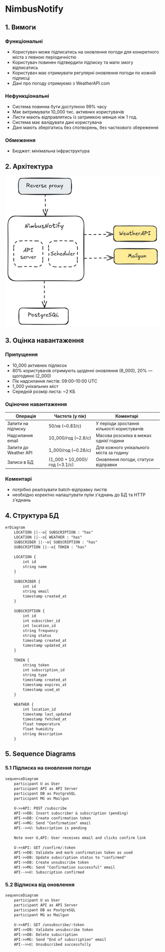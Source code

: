 # NimbusNotify

## 1. Вимоги

### Функціональні

- Користувач може підписатись на оновлення погоди для конкретного міста з певною періодичністю
- Користувач повинен підтвердити підписку та мати змогу відписатись
- Користувач має отримувати регулярні оновлення погоди по кожній підписці
- Дані про погоду отримуємо з WeatherAPI.com

### Нефункціональні

- Система повинна бути доступною 99% часу
- Має витримувати 10_000 тис. активних користувачів
- Листи мають відправлятись із затримкою менше ніж 1 год.
- Система має валідувати дані користувача
- Дані мають зберігатись без спотворень, без часткового збереження

### Обмеження

- Бюджет: мінімальна інфраструктура

## 2. Архітектура
![System Architecture](./arch-bg.png)

## 3. Оцінка навантаження

### Припущення

- 10_000 активних підписок
- 80% користувачів отримують щоденні оновлення (8_000), 20% — щогодинні (2_000)
- Пік надсилання листів: 09:00–10:00 UTC
- 1_000 унікальних міст
- Середній розмір листа: ~2 КБ

### Оціночне навантаження

| Операція              | Частота (у пік)                | Коментарі                                  |
|-----------------------|--------------------------------|--------------------------------------------|
| Запити на підписку    | 50/хв (~0.83/с)                | У періоди зростання кількості користувачів |
| Надсилання email      | 10_000/год  (~2.8/с)           | Масова розсилка в межах однієї години      |
| Запити до Weather API | 1_000/год  (~0.28/с)           | Для кожного унікального міста за годину    |
| Записи в БД           | (1_000 + 10_000)/год  (~3.1/с) | Оновлення погоди, статуси відправки        |

### Коментарі
- потрібно реалізувати batch-відправку листів
- необхідно коректно налаштувати пули з'єднань до БД та HTTP з'єднань

## 4. Структура БД
```mermaid
erDiagram
    LOCATION ||--o{ SUBSCRIPTION : "has"
    LOCATION ||--o{ WEATHER : "has"
    SUBSCRIBER ||--o{ SUBSCRIPTION : "has"
    SUBSCRIPTION ||--o{ TOKEN : "has"

    LOCATION {
        int id
        string name
    }

    SUBSCRIBER {
        int id
        string email
        timestamp created_at
    }

    SUBSCRIPTION {
        int id
        int subscriber_id
        int location_id
        string frequency
        string status
        timestamp created_at
        timestamp updated_at
    }

    TOKEN {
        string token
        int subscription_id
        string type
        timestamp created_at
        timestamp expires_at
        timestamp used_at
    }

    WEATHER {
        int location_id
        timestamp last_updated
        timestamp fetched_at
        float temperature
        float humidity
        string description
    }
```

## 5. Sequence Diagrams

### 5.1 Підписка на оновлення погоди
```mermaid
sequenceDiagram
    participant U as User
    participant API as API Server
    participant DB as PostgreSQL
    participant MG as Mailgun

    U->>API: POST /subscribe
    API->>DB: Insert subscriber & subscription (pending)
    API->>DB: Create confirmation token
    API->>MG: Send "Confirmation" email
    API-->>U: Subscription is pending

    Note over U,API: User receives email and clicks confirm link

    U->>API: GET /confirm/:token
    API->>DB: Validate and mark confirmation token as used
    API->>DB: Update subscription status to "confirmed"
    API->>DB: Create unsubscribe token
    API->>MG: Send "Confirmation successful" email
    API-->>U: Subscription confirmed
```

### 5.2 Відписка від оновлення
```mermaid
sequenceDiagram
    participant U as User
    participant API as API Server
    participant DB as PostgreSQL
    participant MG as Mailgun

    U->>API: GET /unsubscribe/:token
    API->>DB: Validate unsubscribe token
    API->>DB: Delete subscription
    API->>MG: Send "End of subscription" email
    API-->>U: Unsubscribed successfully
```